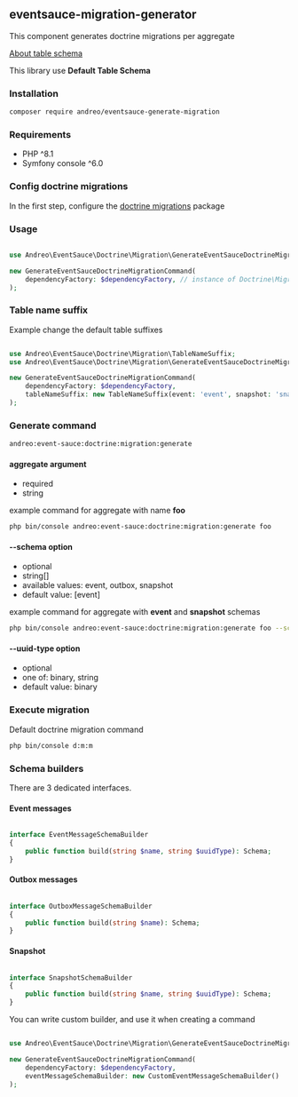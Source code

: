 ## eventsauce-migration-generator

This component generates doctrine migrations per aggregate 

[About table schema](https://eventsauce.io/docs/message-storage/repository-table-schema/)

This library use **Default Table Schema**

### Installation

```bash
composer require andreo/eventsauce-generate-migration
```

### Requirements

- PHP ^8.1
- Symfony console ^6.0


### Config doctrine migrations

In the first step, configure the [doctrine migrations](https://www.doctrine-project.org/projects/doctrine-migrations/en/3.3/reference/configuration.html#configuration) package

### Usage

```php

use Andreo\EventSauce\Doctrine\Migration\GenerateEventSauceDoctrineMigrationCommand;

new GenerateEventSauceDoctrineMigrationCommand(
    dependencyFactory: $dependencyFactory, // instance of Doctrine\Migrations\DependencyFactory
);
```

### Table name suffix

Example change the default table suffixes

```php

use Andreo\EventSauce\Doctrine\Migration\TableNameSuffix;
use Andreo\EventSauce\Doctrine\Migration\GenerateEventSauceDoctrineMigrationCommand;

new GenerateEventSauceDoctrineMigrationCommand(
    dependencyFactory: $dependencyFactory,
    tableNameSuffix: new TableNameSuffix(event: 'event', snapshot: 'snapshot_state', outbox: 'outbox')
);
```

### Generate command

```bash
andreo:event-sauce:doctrine:migration:generate
```

#### aggregate argument

- required
- string

example command for aggregate with name **foo**

```bash
php bin/console andreo:event-sauce:doctrine:migration:generate foo
```

#### --schema option

- optional
- string[]
- available values: event, outbox, snapshot
- default value: [event]

example command for aggregate with **event** and **snapshot** schemas

```bash
php bin/console andreo:event-sauce:doctrine:migration:generate foo --schema=event --schema=snapshot
```

#### --uuid-type option

- optional
- one of: binary, string
- default value: binary

### Execute migration

Default doctrine migration command

```bash
php bin/console d:m:m
```

### Schema builders

There are 3 dedicated interfaces.

#### Event messages

```php

interface EventMessageSchemaBuilder
{
    public function build(string $name, string $uuidType): Schema;
}

```

#### Outbox messages

```php

interface OutboxMessageSchemaBuilder
{
    public function build(string $name): Schema;
}

```

#### Snapshot

```php

interface SnapshotSchemaBuilder
{
    public function build(string $name, string $uuidType): Schema;
}

```

You can write custom builder, and use it when creating a command

```php

use Andreo\EventSauce\Doctrine\Migration\GenerateEventSauceDoctrineMigrationCommand;

new GenerateEventSauceDoctrineMigrationCommand(
    dependencyFactory: $dependencyFactory,
    eventMessageSchemaBuilder: new CustomEventMessageSchemaBuilder()
);
```